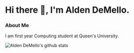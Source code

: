 # Hi there 👋, I'm Alden DeMello.

### About Me
I am first year Computing student at Queen's University.

![Alden DeMello's github stats](https://github-readme-stats.vercel.app/api?username=aldendemello&theme=algolia&hide=contribs,prs)

<!--
**aldendemello/aldendemello** is a ✨ _special_ ✨ repository because its `README.md` (this file) appears on your GitHub profile.

Here are some ideas to get you started:

- 🔭 I’m currently working on ...
- 🌱 I’m currently learning ...
- 👯 I’m looking to collaborate on ...
- 🤔 I’m looking for help with ...
- 💬 Ask me about ...
- 📫 How to reach me: ...
- 😄 Pronouns: ...
- ⚡ Fun fact: ...
-->
